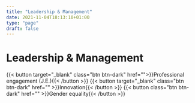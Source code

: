 ```yaml
---
title: "Leadership & Management"
date: 2021-11-04T18:13:10+01:00
type: "page"
draft: false
---
```


# Leadership & Management

{{< button target="_blank" class="btn btn-dark" href="">}}Professional engagement (J.E.){{< /button >}}
{{< button target="_blank" class="btn btn-dark" href=""  >}}Innovation{{< /button >}}
{{< button class="btn btn-dark" href=""  >}}Gender equality{{< /button >}}